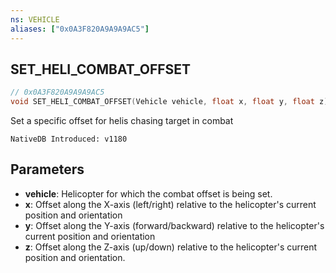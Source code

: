 ```yaml
---
ns: VEHICLE
aliases: ["0x0A3F820A9A9A9AC5"]
---
```

## SET_HELI_COMBAT_OFFSET

```c
// 0x0A3F820A9A9A9AC5
void SET_HELI_COMBAT_OFFSET(Vehicle vehicle, float x, float y, float z);
```

Set a specific offset for helis chasing target in combat

```
NativeDB Introduced: v1180
```

## Parameters
* **vehicle**: Helicopter for which the combat offset is being set.
* **x**: Offset along the X-axis (left/right) relative to the helicopter's current position and orientation
* **y**: Offset along the Y-axis (forward/backward) relative to the helicopter's current position and orientation
* **z**: Offset along the Z-axis (up/down) relative to the helicopter's current position and orientation.
